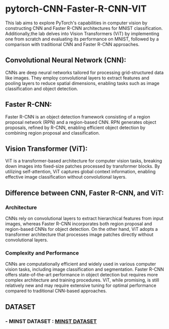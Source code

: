 # pytorch-CNN-Faster-R-CNN-VIT


This lab aims to explore PyTorch's capabilities in computer vision by constructing CNN and Faster R-CNN architectures for MNIST classification. Additionally,the lab delves into Vision Transformers (ViT) by implementing one from scratch and evaluating its performance on MNIST, followed by a comparison with traditional CNN and Faster R-CNN approaches.

## Convolutional Neural Network (CNN):
CNNs are deep neural networks tailored for processing grid-structured data like images. They employ convolutional layers to extract features and pooling layers to reduce spatial dimensions, enabling tasks such as image classification and object detection.

## Faster R-CNN:
Faster R-CNN is an object detection framework consisting of a region proposal network (RPN) and a region-based CNN. RPN generates object proposals, refined by R-CNN, enabling efficient object detection by combining region proposal and classification.

## Vision Transformer (ViT):
ViT is a transformer-based architecture for computer vision tasks, breaking down images into fixed-size patches processed by transformer blocks. By utilizing self-attention, ViT captures global context information, enabling effective image classification without convolutional layers.

## Difference between CNN, Faster R-CNN, and ViT:

### Architecture
 CNNs rely on convolutional layers to extract hierarchical features from input images, whereas Faster R-CNN incorporates both region proposal and region-based CNNs for object detection. On the other hand, ViT adopts a transformer architecture that processes image patches directly without convolutional layers.

### Complexity and Performance
 CNNs are computationally efficient and widely used in various computer vision tasks, including image classification and segmentation. Faster R-CNN offers state-of-the-art performance in object detection but requires more complex architecture and training procedures. ViT, while promising, is still relatively new and may require extensive tuning for optimal performance compared to traditional CNN-based approaches.

## DATASET

### - MINST DATASET : [MINST DATASET](https://www.kaggle.com/datasets/hojjatk/mnist-dataset)

